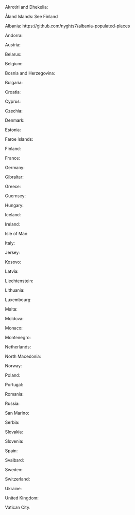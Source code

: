 Akrotiri and Dhekelia: 

Åland Islands: See Finland

Albania: https://github.com/nyghts7/albania-populated-places

Andorra: 

Austria: 

Belarus: 

Belgium: 

Bosnia and Herzegovina: 

Bulgaria: 

Croatia: 

Cyprus: 

Czechia: 

Denmark: 

Estonia: 

Faroe Islands: 

Finland: 

France: 

Germany: 

Gibraltar: 

Greece: 

Guernsey: 

Hungary: 

Iceland: 

Ireland: 

Isle of Man: 

Italy: 

Jersey: 

Kosovo: 

Latvia: 

Liechtenstein: 

Lithuania: 

Luxembourg: 

Malta: 

Moldova: 

Monaco: 

Montenegro: 

Netherlands: 

North Macedonia: 

Norway: 

Poland: 

Portugal: 

Romania: 

Russia: 

San Marino: 

Serbia: 

Slovakia: 

Slovenia: 

Spain: 

Svalbard: 

Sweden: 

Switzerland: 

Ukraine: 

United Kingdom: 

Vatican City: 
